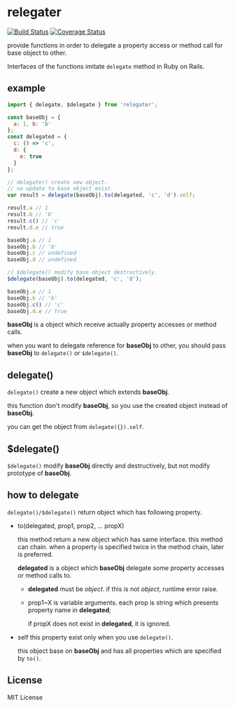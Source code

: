 # relegater

[![Build Status](https://travis-ci.org/topo-js/delegate-js.svg?branch=master)](https://travis-ci.org/topo-js/delegate-js)
[![Coverage Status](https://coveralls.io/repos/github/topo-js/delegate-js/badge.svg?branch=master)](https://coveralls.io/github/topo-js/delegate-js?branch=master)

provide functions in order to delegate a property access or method call for base object to other.

Interfaces of the functions imitate `delegate` method in Ruby on Rails.

## example
```javascript
import { delegate, $delegate } from 'relegater';

const baseObj = {
  a: 1, b: 'b'
};
const delegated = {
  c: () => 'c',
  d: {
    e: true
  }
};

// delegate() create new object.
// no update to base object exist.
var result = delegate(baseObj).to(delegated, 'c', 'd').self;

result.a // 1
result.b // 'b'
result.c() // 'c'
result.d.e // true

baseObj.a // 1
baseObj.b // 'b'
baseObj.c // undefined
baseObj.d // undefined

// $delegate() modify base object destructively.
$delegate(baseObj).to(delegated, 'c', 'd');

baseObj.a // 1
baseObj.b // 'b'
baseObj.c() // 'c'
baseObj.d.e // true
```

**baseObj** is a object which receive actually property accesses or method calls.

when you want to delegate reference for **baseObj** to other, you should pass **baseObj** to `delegate()` or `$delegate()`.

## delegate()
`delegate()` create a new object which extends **baseObj**.

this function don't modify **baseObj**, so you use the created object instead of **baseObj**.

you can get the object from `delegate({}).self`.

## $delegate()
`$delegate()` modify **baseObj** directly and destructively, but not modify prototype of **baseObj**.

## how to delegate
`delegate()/$delegate()` return object which has following property.

- to(delegated, prop1, prop2, ... propX)

  this method return a new object which has same interface.
  this method can chain. when a property is specified twice in the method chain, later is preferred.

  **delegated** is a object which **baseObj** delegate some property accesses or method calls to.
  - **delegated** must be *object*. if this is not *object*, runtime error raise.
  - prop1~X is variable arguments.
    each prop is string which presents property name in **delegated**;

    if propX does not exist in **delegated**, it is ignored.

- self
  this property exist only when you use `delegate()`.

  this object base on **baseObj** and has all properties which are specified by `to()`.

## License
MIT License
